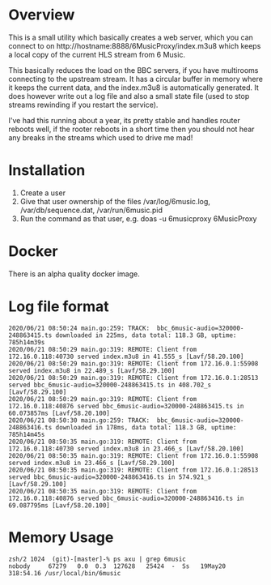 # Overview 
This is a small utility which basically creates a web server, which you can connect
to on http://hostname:8888/6MusicProxy/index.m3u8 which keeps a local copy of the current HLS
stream from 6 Music.

This basically reduces the load on the BBC servers, if you have multirooms connecting
to the upstream stream.  It has a circular buffer in memory where it keeps the current
data, and the index.m3u8 is automatically generated.  It does however write out a log 
file and also a small state file (used to stop streams rewinding if you restart the 
service).

I've had this running about a year, its pretty stable and handles router reboots well,
if the rooter reboots in a short time then you should not hear any breaks in the streams
which used to drive me mad!

# Installation

1. Create a user
2. Give that user ownership of the files /var/log/6music.log, /var/db/sequence.dat, /var/run/6music.pid
3. Run the command as that user, e.g. doas -u 6musicproxy 6MusicProxy

# Docker 

There is an alpha quality docker image.

# Log file format 

```
2020/06/21 08:50:24 main.go:259: TRACK:  bbc_6music-audio=320000-248863415.ts downloaded in 225ms, data total: 118.3 GB, uptime: 785h14m39s
2020/06/21 08:50:29 main.go:319: REMOTE: Client from 172.16.0.118:40730 served index.m3u8 in 41.555_s [Lavf/58.20.100]
2020/06/21 08:50:29 main.go:319: REMOTE: Client from 172.16.0.1:55908 served index.m3u8 in 22.489_s [Lavf/58.29.100]
2020/06/21 08:50:29 main.go:319: REMOTE: Client from 172.16.0.1:28513 served bbc_6music-audio=320000-248863415.ts in 408.702_s [Lavf/58.29.100]
2020/06/21 08:50:29 main.go:319: REMOTE: Client from 172.16.0.118:40876 served bbc_6music-audio=320000-248863415.ts in 60.073857ms [Lavf/58.20.100]
2020/06/21 08:50:30 main.go:259: TRACK:  bbc_6music-audio=320000-248863416.ts downloaded in 178ms, data total: 118.3 GB, uptime: 785h14m45s
2020/06/21 08:50:35 main.go:319: REMOTE: Client from 172.16.0.118:40730 served index.m3u8 in 23.466_s [Lavf/58.20.100]
2020/06/21 08:50:35 main.go:319: REMOTE: Client from 172.16.0.1:55908 served index.m3u8 in 23.466_s [Lavf/58.29.100]
2020/06/21 08:50:35 main.go:319: REMOTE: Client from 172.16.0.1:28513 served bbc_6music-audio=320000-248863416.ts in 574.921_s [Lavf/58.29.100]
2020/06/21 08:50:35 main.go:319: REMOTE: Client from 172.16.0.118:40876 served bbc_6music-audio=320000-248863416.ts in 69.087795ms [Lavf/58.20.100]
```

# Memory Usage 

```
zsh/2 1024  (git)-[master]-% ps axu | grep 6music
nobody     67279   0.0  0.3  127628   25424  -  Ss   19May20   318:54.16 /usr/local/bin/6music
```
